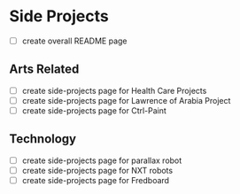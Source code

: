 # Side Projects

- [ ] create overall README page

## Arts Related
- [ ] create side-projects page for Health Care Projects
- [ ] create side-projects page for Lawrence of Arabia Project
- [ ] create side-projects page for Ctrl-Paint

## Technology
- [ ] create side-projects page for parallax robot
- [ ] create side-projects page for NXT robots
- [ ] create side-projects page for Fredboard
